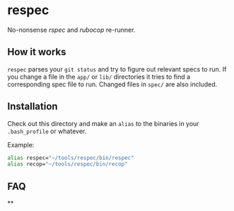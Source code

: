 # respec

No-nonsense *rspec* and *rubocop* re-runner.

## How it works

`respec` parses your `git status` and try to figure out relevant specs to run.
If you change a file in the `app/` or `lib/` directories it tries to find a
corresponding spec file to run. Changed files in `spec/` are also included.

## Installation

Check out this directory and make an `alias` to the binaries in
your `.bash_profile` or whatever.

Example:
```bash
alias respec="~/tools/respec/bin/respec"
alias recop="~/tools/respec/bin/recop"
```

## FAQ

**
